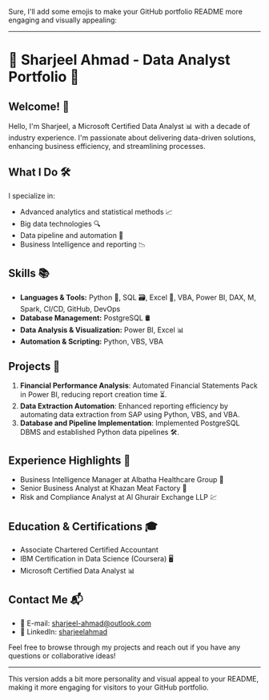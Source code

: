 Sure, I'll add some emojis to make your GitHub portfolio README more engaging and visually appealing:

---

# 🌟 Sharjeel Ahmad - Data Analyst Portfolio 🌟

## Welcome! 👋

Hello, I'm Sharjeel, a Microsoft Certified Data Analyst 📊 with a decade of industry experience. I'm passionate about delivering data-driven solutions, enhancing business efficiency, and streamlining processes.

## What I Do 🛠️

I specialize in:
- Advanced analytics and statistical methods 📈
- Big data technologies 🔍
- Data pipeline and automation 🤖
- Business Intelligence and reporting 📉

## Skills 📚

- **Languages & Tools:** Python 🐍, SQL 🗃️, Excel 📑, VBA, Power BI, DAX, M, Spark, CI/CD, GitHub, DevOps
- **Database Management:** PostgreSQL 🛢️
- **Data Analysis & Visualization:** Power BI, Excel 📊
- **Automation & Scripting:** Python, VBS, VBA

## Projects 💼

1. **Financial Performance Analysis**: Automated Financial Statements Pack in Power BI, reducing report creation time ⏳.
2. **Data Extraction Automation**: Enhanced reporting efficiency by automating data extraction from SAP using Python, VBS, and VBA.
3. **Database and Pipeline Implementation**: Implemented PostgreSQL DBMS and established Python data pipelines 🛠️.

## Experience Highlights 🌟

- Business Intelligence Manager at Albatha Healthcare Group 💼
- Senior Business Analyst at Khazan Meat Factory 🥩
- Risk and Compliance Analyst at Al Ghurair Exchange LLP 💹

## Education & Certifications 🎓

- Associate Chartered Certified Accountant
- IBM Certification in Data Science (Coursera) 🖥️
- Microsoft Certified Data Analyst 📊

## Contact Me 📬

- 📧 E-mail: [sharjeel-ahmad@outlook.com](mailto:sharjeel-ahmad@outlook.com)
- 🔗 LinkedIn: [sharjeelahmad](https://www.linkedin.com/in/sharjeelahmad)

Feel free to browse through my projects and reach out if you have any questions or collaborative ideas!

---

This version adds a bit more personality and visual appeal to your README, making it more engaging for visitors to your GitHub portfolio.
